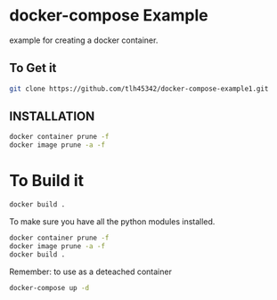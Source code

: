 # docker-compose Example
example  for creating a docker container.

## To Get it
```bash
git clone https://github.com/tlh45342/docker-compose-example1.git
```
## INSTALLATION
```bash
docker container prune -f
docker image prune -a -f
```

# To Build it
```bash
docker build .
```
To make sure you have all the python modules installed.

```bash
docker container prune -f
docker image prune -a -f
docker build .
```

Remember: to use as a deteached container

```bash
docker-compose up -d
```
